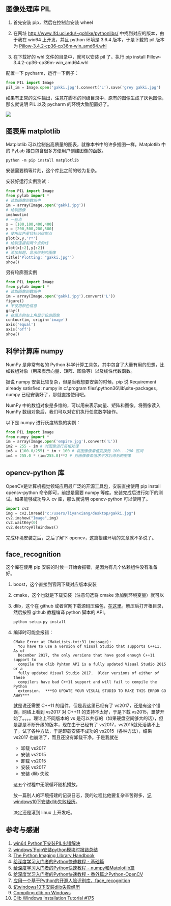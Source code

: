## 图像处理库 PIL

1. 首先安装 pip，然后在控制台安装 wheel

2. 在网址 <http://www.lfd.uci.edu/~gohlke/pythonlibs/> 中找到对应的版本，由于我在 win64 上开发，并且 python 环境是 3.6.4 版本，于是下载的 pil 版本为 [Pillow‑3.4.2‑cp36‑cp36m‑win_amd64.whl](javascript:;)

3. 在下载好的 whl 文件的目录中，就可以安装 pil 了。执行 pip install Pillow-3.4.2-cp36-cp36m-win_amd64.whl

配置一下 pycharm，运行一下例子：

```python
from PIL import Image
pil_im = Image.open('gakki.jpg').convert('L').save('grey gakki.jpg')
```

如果有正常的文件输出，注意在脚本的同级目录中，原有的图像生成了灰色图像，那么就说明 PIL 以及 pycharm 的环境大致配置好了。

![](https://i.imgur.com/9T0EDUg.png)



## 图表库 matplotlib

Matplotlib 可以绘制出高质量的图表，就像本书中的许多插图一样。Matplotlib 中的 PyLab 接口包含很多方便用户创建图像的函数。

```
python -m pip install matplotlib
```

安装需要稍等片刻，这个库比之前的较为复杂。

安装好运行实例测试：

```python
from PIL import Image
from pylab import *
# 读取图像到数组中
im = array(Image.open('gakki.jpg'))
# 绘制图像
imshow(im)
# 一些点
x = [100,100,400,400]
y = [200,500,200,500]
# 使用红色星状标记绘制点
plot(x,y,'r*')
# 绘制连接前两个点的线
plot(x[:2],y[:2])
# 添加标题，显示绘制的图像
title('Plotting: "gakki.jpg"')
show()
```

另有轮廓图实例

```python
from PIL import Image
from pylab import *
# 读取图像到数组中
im = array(Image.open('gakki.jpg').convert('L'))
figure()
# 不使用颜色信息
gray()
# 在原点的左上角显示轮廓图像
contour(im, origin='image')
axis('equal')
axis('off')
show()
```



## 科学计算库 numpy

NumPy 是非常有名的 Python 科学计算工具包，其中包含了大量有用的思想，比如数组对象（用来表示向量、矩阵、图像等）以及线性代数函数。

据说 numpy 安装比较复杂，但是当我想要安装的时候，pip 说 Requirement already satisfied: numpy in c:\program files\python36\lib\site-packages，numpy 已经安装好了，那就直接使用吧。

NumPy 中的数组对象是多维的，可以用来表示向量、矩阵和图像。将图像读入 NumPy 数组对象后，我们可以对它们执行任意数学操作。

以下是 numpy 进行灰度转换的实例：

```python
from PIL import Image
from numpy import *
im = array(Image.open('empire.jpg').convert('L'))
im2 = 255 - im # 对图像进行反相处理
im3 = (100.0/255) * im + 100 # 将图像像素值变换到 100...200 区间
im4 = 255.0 * (im/255.0)**2 # 对图像像素值求平方后得到的图像
```



## opencv-python 库

OpenCV是计算机视觉领域应用最广泛的开源工具包，安装直接使用 pip install opencv-python 命令即可，前提是需要 numpy 等库。安装完成后进行如下的测试。如果能够成功导入 cv 库，那么就说明 opencv-python 可以使用了。

```python
import cv2
img = cv2.imread("c:/users/liyanxiang/desktop/gakki.jpg")
cv2.imshow("Image",img)
cv2.waitKey(0)
cv2.destroyAllWindows()
```

完成环境安装之后，之后了解下 opencv，这篇搭建环境的文章就不多说了。



## face_recognition

这个库在使用 pip 安装的时候一开始会报错，是因为有几个依赖组件没有准备好。

1. boost，这个直接到官网下载对应版本安装

2. cmake，这个也就是下载安装（注意勾选将 cmake 添加到环境变量）就可以

3. dlib，这个在 github 或者官网下载源码压缩包，[在这里](https://github.com/davisking/dlib)。解压后打开根目录，然后按照 github 教程编译 python 脚本的 API。

   ```python
   python setup.py install
   ```

4. 编译时可能会报错：

   ```
   CMake Error at CMakeLists.txt:31 (message):
     You have to use a version of Visual Studio that supports C++11.  As of
     December 2017, the only versions that have good enough C++11 support to
     compile the dlib Pyhton API is a fully updated Visual Studio 2015 or a
     fully updated Visual Studio 2017.  Older versions of either of these
     compilers have bad C++11 support and will fail to compile the Python
     extension.  ***SO UPDATE YOUR VISUAL STUDIO TO MAKE THIS ERROR GO AWAY***
   ```

   就是说还需要 C++11 的组件，但是我这里已经有了 vs2017，还是有这个错误，网络上看到 vs2017 对 C++11 的支持不太好，于是下载 vs2015，噩梦开始了。。。。理论上不同版本的 vs 是可以共存的（如果硬盘空间够大的话），但是那是不断升级的版本，现在由于已经有了 vs2017，vs2015就死活装不上了，试了各种方法，于是卸载安装不成功的 vs2015（各种方法），结果 vs2017 也崩溃了，而且还没有卸载干净。于是我就在

   * 卸载 vs2017
   * 安装 vs2015
   * 卸载 vs2015
   * 安装 vs2017
   * 安装 dlib 失败

   这五个过程中无限循环随机播放。

   放一篇别人的环境搭建的记录日志，我的过程比他要复杂辛苦得多，[记windows10下安装dlib失败经历](https://blog.csdn.net/dawnfox/article/details/77871258)。

   决定还是滚到 linux 上开发吧。

## 参考与感谢

1. [win64 Python下安装PIL出错解决](https://blog.csdn.net/lhh31/article/details/51979293)
2. [windows下pip安装python模块时报错总结](http://www.cnblogs.com/liaojiafa/p/5100550.html)
3. [The Python Imaging Library Handbook](http://effbot.org/imagingbook/)
4. [给深度学习入门者的Python快速教程 - 基础篇](https://zhuanlan.zhihu.com/p/24162430)
5. [给深度学习入门者的Python快速教程 - numpy和Matplotlib篇](https://zhuanlan.zhihu.com/p/24309547)
6. [给深度学习入门者的Python快速教程 - 番外篇之Python-OpenCV](https://zhuanlan.zhihu.com/p/24425116)
7. [应用一个基于Python的开源人脸识别库，face_recognition](https://blog.csdn.net/hongbin_xu/article/details/76284134)
8. [记windows10下安装dlib失败经历](https://blog.csdn.net/dawnfox/article/details/77871258)
9. [Compiling dlib on Windows](https://stackoverflow.com/questions/38136699/compiling-dlib-on-windows)
10. [Dlib Windows Installation Tutorial #175](https://github.com/ageitgey/face_recognition/issues/175)